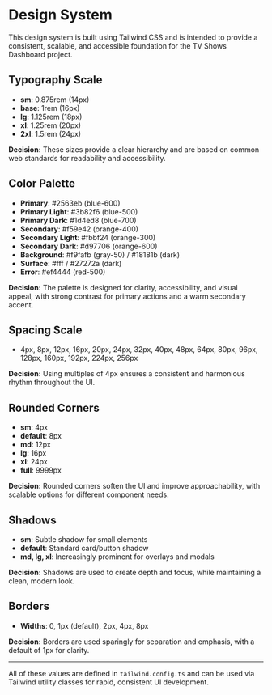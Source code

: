 # Design System

This design system is built using Tailwind CSS and is intended to provide a consistent, scalable, and accessible foundation for the TV Shows Dashboard project.

## Typography Scale
- **sm**: 0.875rem (14px)
- **base**: 1rem (16px)
- **lg**: 1.125rem (18px)
- **xl**: 1.25rem (20px)
- **2xl**: 1.5rem (24px)

**Decision:** These sizes provide a clear hierarchy and are based on common web standards for readability and accessibility.

## Color Palette
- **Primary**: #2563eb (blue-600)
- **Primary Light**: #3b82f6 (blue-500)
- **Primary Dark**: #1d4ed8 (blue-700)
- **Secondary**: #f59e42 (orange-400)
- **Secondary Light**: #fbbf24 (orange-300)
- **Secondary Dark**: #d97706 (orange-600)
- **Background**: #f9fafb (gray-50) / #18181b (dark)
- **Surface**: #fff / #27272a (dark)
- **Error**: #ef4444 (red-500)

**Decision:** The palette is designed for clarity, accessibility, and visual appeal, with strong contrast for primary actions and a warm secondary accent.

## Spacing Scale
- 4px, 8px, 12px, 16px, 20px, 24px, 32px, 40px, 48px, 64px, 80px, 96px, 128px, 160px, 192px, 224px, 256px

**Decision:** Using multiples of 4px ensures a consistent and harmonious rhythm throughout the UI.

## Rounded Corners
- **sm**: 4px
- **default**: 8px
- **md**: 12px
- **lg**: 16px
- **xl**: 24px
- **full**: 9999px

**Decision:** Rounded corners soften the UI and improve approachability, with scalable options for different component needs.

## Shadows
- **sm**: Subtle shadow for small elements
- **default**: Standard card/button shadow
- **md, lg, xl**: Increasingly prominent for overlays and modals

**Decision:** Shadows are used to create depth and focus, while maintaining a clean, modern look.

## Borders
- **Widths**: 0, 1px (default), 2px, 4px, 8px

**Decision:** Borders are used sparingly for separation and emphasis, with a default of 1px for clarity.

---

All of these values are defined in `tailwind.config.ts` and can be used via Tailwind utility classes for rapid, consistent UI development. 